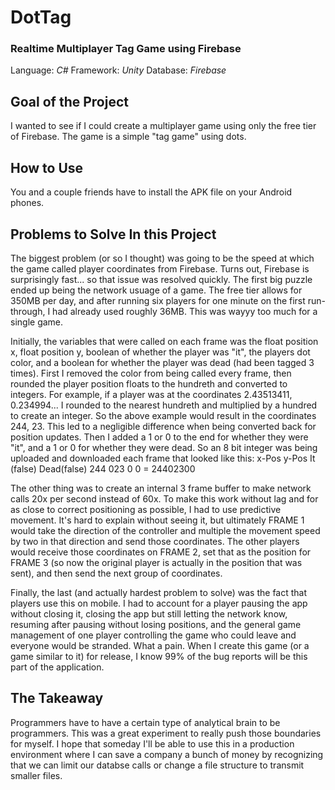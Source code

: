 # DotTag
### Realtime Multiplayer Tag Game using Firebase
Language: *C#*   Framework: *Unity*    Database: *Firebase*

## Goal of the Project
I wanted to see if I could create a multiplayer game using only the free tier of Firebase. The game is a simple "tag game" using dots.


## How to Use
You and a couple friends have to install the APK file on your Android phones.


## Problems to Solve In this Project
The biggest problem (or so I thought) was going to be the speed at which the game called player coordinates from Firebase. Turns out, Firebase is surprisingly fast... so that issue was resolved quickly. The first big puzzle ended up being the network usuage of a game. The free tier allows for 350MB per day, and after running six players for one minute on the first run-through, I had already used roughly 36MB. This was wayyy too much for a single game.

Initially, the variables that were called on each frame was the float position x, float position y, boolean of whether the player was "it", the players dot color, and a boolean for whether the player was dead (had been tagged 3 times). First I removed the color from being called every frame, then rounded the player position floats to the hundreth and converted to integers. For example, if a player was at the coordinates 2.43513411, 0.234994... I rounded to the nearest hundreth and multiplied by a hundred to create an integer. So the above example would result in the coordinates 244, 23. This led to a negligible difference when being converted back for position updates. Then I added a 1 or 0 to the end for whether they were "it", and a 1 or 0 for whether they were dead. So an 8 bit integer was being uploaded and downloaded each frame that looked like this:
  x-Pos   y-Pos   It (false)  Dead(false)
   244     023       0            0           = 24402300
   
The other thing was to create an internal 3 frame buffer to make network calls 20x per second instead of 60x. To make this work without lag and for as close to correct positioning as possible, I had to use predictive movement. It's hard to explain without seeing it, but ultimately FRAME 1 would take the direction of the controller and multiple the movement speed by two in that direction and send those coordinates. The other players would receive those coordinates on FRAME 2, set that as the position for FRAME 3 (so now the original player is actually in the position that was sent), and then send the next group of coordinates.

Finally, the last (and actually hardest problem to solve) was the fact that players use this on mobile. I had to account for a player pausing the app without closing it, closing the app but still letting the network know, resuming after pausing without losing positions, and the general game management of one player controlling the game who could leave and everyone would be stranded. What a pain. When I create this game (or a game similar to it) for release, I know 99% of the bug reports will be this part of the application.


## The Takeaway
Programmers have to have a certain type of analytical brain to be programmers. This was a great experiment to really push those boundaries for myself. I hope that someday I'll be able to use this in a production environment where I can save a company a bunch of money by recognizing that we can limit our databse calls or change a file structure to transmit smaller files.
